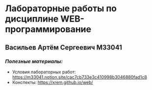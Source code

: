 # **Лабораторные работы по дисциплине WEB-программирование**
## **Васильев Артём Сергеевич М33041**

### *Полезные материалы:*
- Условия лабораторных работ: https://m33041.notion.site/cac7cb733e3c410998b3046880fad1c8
- Конспекты: https://xrem.github.io/web/

